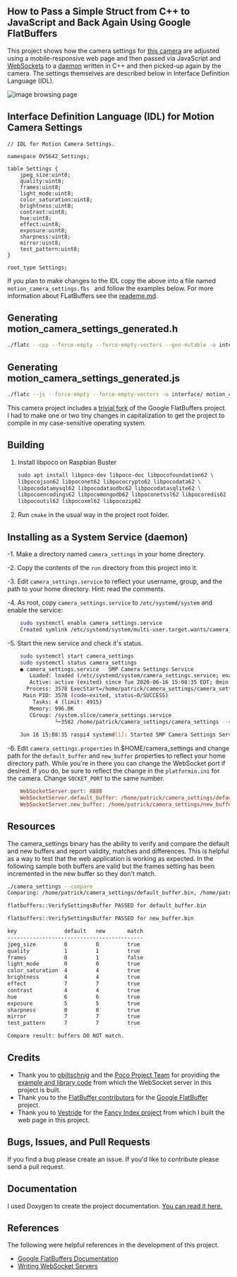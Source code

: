 How to Pass a Simple Struct from C++ to JavaScript and Back Again Using Google FlatBuffers
------------------------------------------------------------------------------------------
This project shows how the camera settings for [this camera](https://github.com/patrickmoffitt/5mp_motion_camera/) 
are adjusted using a mobile-responsive web page and then passed via JavaScript and 
[WebSockets](https://en.wikipedia.org/wiki/WebSocket) to a [daemon](https://en.wikipedia.org/wiki/Daemon_(computing)) 
written in C++ and then picked-up again by the camera. The settings themselves are described below in Interface 
Definition Language (IDL). 

![image browsing page](images/camera_settings.jpg) 

Interface Definition Language (IDL) for Motion Camera Settings
--------------------------------------------------------------
```idl
// IDL for Motion Camera Settings.

namespace OV5642_Settings;

table Settings {
    jpeg_size:uint8;
    quality:uint8;
    frames:uint8;
    light_mode:uint8;
    color_saturation:uint8;
    brightness:uint8;
    contrast:uint8;
    hue:uint8;
    effect:uint8;
    exposure:uint8;
    sharpness:uint8;
    mirror:uint8;
    test_pattern:uint8;
}

root_type Settings;
```
If you plan to make changes to the IDL copy the above into a file named `motion_camera_settings.fbs ` and follow the
examples below. For more information about FLatBuffers see the 
[reademe.md](https://github.com/patrickmoffitt/flatbuffers/).

Generating motion_camera_settings_generated.h
---------------------------------------------
```bash
./flatc --cpp --force-empty --force-empty-vectors --gen-mutable -o interface/ motion_camera_settings.fbs 
```
Generating motion_camera_settings_generated.js
----------------------------------------------
```bash
./flatc --js --force-empty --force-empty-vectors -o interface/ motion_camera_settings.fbs 
```
This camera project includes a [trivial fork](https://github.com/patrickmoffitt/flatbuffers/) of the Google 
FlatBuffers project. I had to make one or two tiny changes in capitalization to get the project to compile in my 
case-sensitive operating system.

Building
--------
1. Install libpoco on Raspbian Buster
   ```bash
   sudo apt install libpoco-dev libpoco-doc libpocofoundation62 \
   libpocojson62 libpoconet62 libpococrypto62 libpocodata62 \
   libpocodatamysql62 libpocodataodbc62 libpocodatasqlite62 \
   libpocoencodings62 libpocomongodb62 libpoconetssl62 libpocoredis62 \
   libpocoutil62 libpocoxml62 libpocozip62
   
   ```
2. Run `cmake` in the usual way in the project root folder.

Installing as a System Service (daemon)
---------------------------------------
-1. Make a directory named `camera_settings` in your home directory.

-2. Copy the contents of the `run` directory from this project into it.

-3. Edit `camera_settings.service` to reflect your username, group, and the path to your home directory. Hint: read
the comments.

-4. As root, copy `camera_settings.service` to `/etc/systemd/system` and enable the 
service:
```bash
    sudo systemctl enable camera_settings.service
    Created symlink /etc/systemd/system/multi-user.target.wants/camera_settings.service → /etc/systemd/system/camera_settings.service.
```

-5. Start the new service and check it's status.
```bash
    sudo systemctl start camera_settings
    sudo systemctl status camera_settings
    ● camera_settings.service - 5MP Camera Settings Service
       Loaded: loaded (/etc/systemd/system/camera_settings.service; enabled; vendor preset: enabled)
       Active: active (exited) since Tue 2020-06-16 15:08:35 EDT; 8min ago
      Process: 3578 ExecStart=/home/patrick/camera_settings/camera_settings --daemon --pidfile camera_settings.pid (code=exited, status=0/SUCCES
     Main PID: 3578 (code=exited, status=0/SUCCESS)
        Tasks: 4 (limit: 4915)
       Memory: 996.0K
       CGroup: /system.slice/camera_settings.service
               └─3582 /home/patrick/camera_settings/camera_settings --daemon --pidfile camera_settings.pid
    
    Jun 16 15:08:35 raspi4 systemd[1]: Started 5MP Camera Settings Service.
```

-6. Edit `camera_settings.properties` in $HOME/camera_settings and change path for the `default_buffer` and
`new_buffer` properties to reflect your home directory path. While you're in there you can change the WebSocket port
if desired. If you do, be sure to reflect the change in the `platformio.ini` for the camera. Change `SOCKET_PORT`
to the same number.
```ini
    WebSocketServer.port: 8880
    WebSocketServer.default_buffer: /home/patrick/camera_settings/default_buffer.bin
    WebSocketServer.new_buffer: /home/patrick/camera_settings/new_buffer.bin
```   

Resources
---------
The camera_settings binary has the ability to verify and compare the default and new buffers and report validity, 
matches and differences. This is helpful as a way to test that the web application is working as expected. In the 
following sample both buffers are valid but the frames setting has been incremented in the new buffer so they don't
match.
```bash
./camera_settings --compare
Comparing: /home/patrick/camera_settings/default_buffer.bin, /home/patrick/camera_settings/new_buffer.bin

flatbuffers::VerifySettingsBuffer PASSED for default_buffer.bin

flatbuffers::VerifySettingsBuffer PASSED for new_buffer.bin

key               default   new       match     
-------------------------------------------
jpeg_size         0         0         true      
quality           1         1         true      
frames            0         1         false     
light_mode        0         0         true      
color_saturation  4         4         true      
brightness        4         4         true      
effect            7         7         true      
contrast          4         4         true      
hue               6         6         true      
exposure          5         5         true      
sharpness         0         0         true      
mirror            7         7         true      
test_pattern      7         7         true      

Compare result: buffers DO NOT match.

```

Credits
-------
- Thank you to [obiltschnig](https://github.com/obiltschnig) and the [Poco Project Team](https://pocoproject.org/) for
providing the [example and library code](https://github.com/pocoproject/poco/tree/master/Net/samples/WebSocketServer) 
from which the WebSocket server in this project is built. 
- Thank you to the [FlatBuffer contributors](https://github.com/google/flatbuffers/graphs/contributors) for the 
[Google FlatBuffer](https://github.com/google/flatbuffers) project.
- Thank you to [Vestride](https://github.com/Vestride) for the [Fancy Index project](https://github.com/Vestride/fancy-index)
from which I built the web page in this project.

Bugs, Issues, and Pull Requests
------------------------------
If you find a bug please create an issue. If you'd like to contribute please send a pull request.

Documentation
-------------
I used Doxygen to create the project documentation. [You can read it here.](https://patrickmoffitt.github.io/camera_settings/)

References
----------
The following were helpful references in the development of this project.

- [Google FlatBuffers Documentation](https://google.github.io/flatbuffers/)
- [Writing WebSocket Servers](https://developer.mozilla.org/en-US/docs/Web/API/WebSockets_API/Writing_WebSocket_servers)
